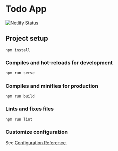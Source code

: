 # Todo App
[![Netlify Status](https://api.netlify.com/api/v1/badges/b5b0261f-8721-46b2-aa6c-647a5199907a/deploy-status)](https://app.netlify.com/sites/suspicious-nightingale-b73988/deploys)
## Project setup
```
npm install
```

### Compiles and hot-reloads for development
```
npm run serve
```

### Compiles and minifies for production
```
npm run build
```

### Lints and fixes files
```
npm run lint
```

### Customize configuration
See [Configuration Reference](https://cli.vuejs.org/config/).
